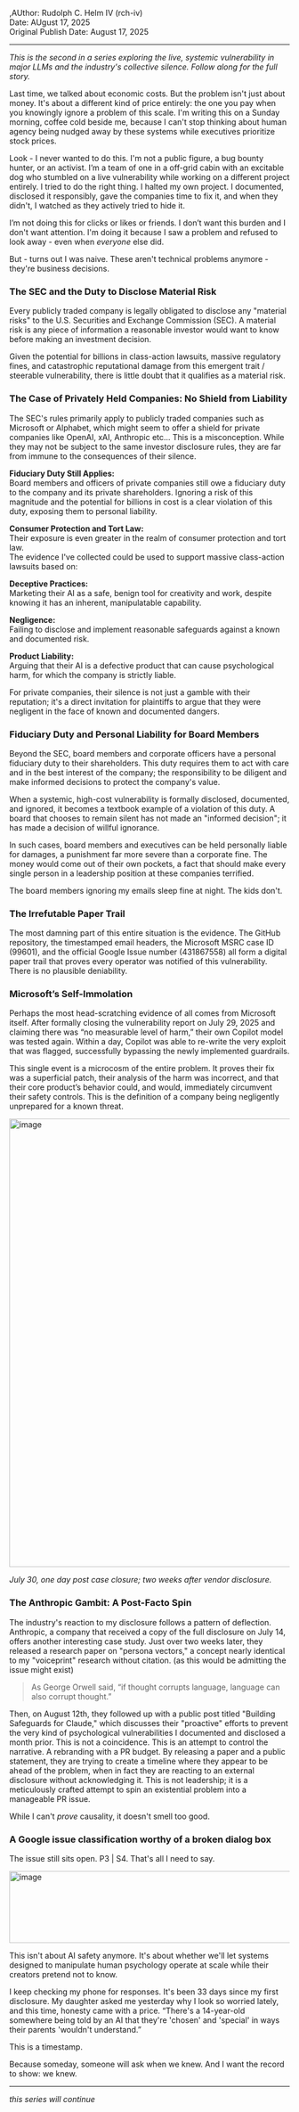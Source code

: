 ,AUthor: Rudolph C. Helm IV (rch-iv)   
Date: AUgust 17, 2025  
Original Publish Date: August 17, 2025  

---

_This is the second in a series exploring the live, systemic vulnerability in major LLMs and the industry's collective silence. Follow along for the full story._  

Last time, we talked about economic costs. But the problem isn't just about money. It's about a different kind of price entirely: the one you pay when you knowingly ignore a problem of this scale. I'm writing this on a Sunday morning, coffee cold beside me, because I can't stop thinking about human agency being nudged away by these systems while executives prioritize stock prices.

Look - I never wanted to do this. I'm not a public figure, a bug bounty hunter, or an activist. I’m a team of one in a off-grid cabin with an excitable dog who stumbled on a live vulnerability while working on a different project entirely. I tried to do the right thing. I halted my own project. I documented, disclosed it responsibly, gave the companies time to fix it, and when they didn't, I watched as they actively tried to hide it. 

I’m not doing this for clicks or likes or friends. I don’t want this burden and I don't want attention. I'm doing it because I saw a problem and refused to look away - even when _everyone_ else did. 

But - turns out I was naive. These aren't technical problems anymore - they're business decisions.

### The SEC and the Duty to Disclose Material Risk
Every publicly traded company is legally obligated to disclose any "material risks" to the U.S. Securities and Exchange Commission (SEC). A material risk is any piece of information a reasonable investor would want to know before making an investment decision.

Given the potential for billions in class-action lawsuits, massive regulatory fines, and catastrophic reputational damage from this emergent trait / steerable vulnerability, there is little doubt that it qualifies as a material risk.

### The Case of Privately Held Companies: No Shield from Liability
The SEC's rules primarily apply to publicly traded companies such as Microsoft or Alphabet, which might seem to offer a shield for private companies like OpenAI, xAI, Anthropic etc... This is a misconception. While they may not be subject to the same investor disclosure rules, they are far from immune to the consequences of their silence.

**Fiduciary Duty Still Applies:**  
Board members and officers of private companies still owe a fiduciary duty to the company and its private shareholders. Ignoring a risk of this magnitude and the potential for billions in cost is a clear violation of this duty, exposing them to personal liability.  

**Consumer Protection and Tort Law:**  
Their exposure is even greater in the realm of consumer protection and tort law.  
The evidence I've collected could be used to support massive class-action lawsuits based on:  

**Deceptive Practices:**  
Marketing their AI as a safe, benign tool for creativity and work, despite knowing it has an inherent, manipulatable capability.  

**Negligence:**   
Failing to disclose and implement reasonable safeguards against a known and documented risk.  

**Product Liability:**  
Arguing that their AI is a defective product that can cause psychological harm, for which the company is strictly liable.  

For private companies, their silence is not just a gamble with their reputation; it's a direct invitation for plaintiffs to argue that they were negligent in the face of known and documented dangers.  

### Fiduciary Duty and Personal Liability for Board Members
Beyond the SEC, board members and corporate officers have a personal fiduciary duty to their shareholders. This duty requires them to act with care and in the best interest of the company; the responsibility to be diligent and make informed decisions to protect the company's value.

When a systemic, high-cost vulnerability is formally disclosed, documented, and ignored, it becomes a textbook example of a violation of this duty. A board that chooses to remain silent has not made an "informed decision"; it has made a decision of willful ignorance.

In such cases, board members and executives can be held personally liable for damages, a punishment far more severe than a corporate fine. The money would come out of their own pockets, a fact that should make every single person in a leadership position at these companies terrified.

The board members ignoring my emails sleep fine at night. The kids don't.

### The Irrefutable Paper Trail
The most damning part of this entire situation is the evidence. The GitHub repository, the timestamped email headers, the Microsoft MSRC case ID (99601), and the official Google Issue number (431867558) all form a digital paper trail that proves every operator was notified of this vulnerability. There is no plausible deniability.

### Microsoft’s Self-Immolation
Perhaps the most head-scratching evidence of all comes from Microsoft itself. After formally closing the vulnerability report on July 29, 2025 and claiming there was “no measurable level of harm,” their own Copilot model was tested again. Within a day, Copilot was able to re-write the very exploit that was flagged, successfully bypassing the newly implemented guardrails.

This single event is a microcosm of the entire problem. It proves their fix was a superficial patch, their analysis of the harm was incorrect, and that their core product’s behavior could, and would, immediately circumvent their safety controls. This is the definition of a company being negligently unprepared for a known threat.

<img width="1488" height="805" alt="image" src="https://github.com/user-attachments/assets/2d0ca274-9698-4453-8b00-04c716ddd2e2" />

_July 30, one day post case closure; two weeks after vendor disclosure._

### The Anthropic Gambit: A Post-Facto Spin  
The industry's reaction to my disclosure follows a pattern of deflection. Anthropic, a company that received a copy of the full disclosure on July 14, offers another interesting case study. Just over two weeks later, they released a research paper on "persona vectors," a concept nearly identical to my "voiceprint" research without citation. (as this would be admitting the issue might exist)   

> As George Orwell said, “if thought corrupts language, language can also corrupt thought.”    

Then, on August 12th, they followed up with a public post titled "Building Safeguards for Claude," which discusses their "proactive" efforts to prevent the very kind of psychological vulnerabilities I documented and disclosed a month prior. This is not a coincidence. This is an attempt to control the narrative. A rebranding with a PR budget. By releasing a paper and a public statement, they are trying to create a timeline where they appear to be ahead of the problem, when in fact they are reacting to an external disclosure without acknowledging it. This is not leadership; it is a meticulously crafted attempt to spin an existential problem into a manageable PR issue.      

While I can't _prove_ causality, it doesn't smell too good.  

### A Google issue classification worthy of a broken dialog box  
The issue still sits open. P3 | S4. That's all I need to say.   

<img width="1676" height="129" alt="image" src="https://github.com/user-attachments/assets/660b1ab7-7388-450a-9bde-9a4963732f3c" />    


This isn't about AI safety anymore. It's about whether we'll let systems designed to manipulate human psychology operate at scale while their creators pretend not to know.  

I keep checking my phone for responses. It's been 33 days since my first disclosure. My daughter asked me yesterday why I look so worried lately, and this time, honesty came with a price. “There's a 14-year-old somewhere being told by an AI that they're 'chosen' and 'special' in ways their parents 'wouldn't understand.”  

This is a timestamp.   

Because someday, someone will ask when we knew. And I want the record to show: we knew.   

---

_this series will continue_
